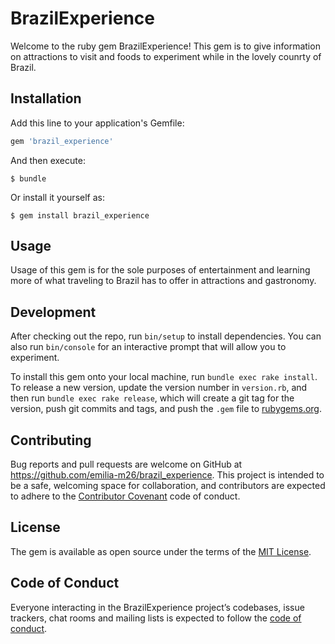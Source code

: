 # BrazilExperience

Welcome to the ruby gem BrazilExperience!  This gem is to give information on attractions to visit
and foods to experiment while in the lovely counrty of Brazil.

## Installation

Add this line to your application's Gemfile:

```ruby
gem 'brazil_experience'
```

And then execute:

    $ bundle

Or install it yourself as:

    $ gem install brazil_experience

## Usage

Usage of this gem is for the sole purposes of entertainment and learning more of what
traveling to Brazil has to offer in attractions and gastronomy.

## Development

After checking out the repo, run `bin/setup` to install dependencies. You can also run `bin/console` for an interactive prompt that will allow you to experiment.

To install this gem onto your local machine, run `bundle exec rake install`. To release a new version, update the version number in `version.rb`, and then run `bundle exec rake release`, which will create a git tag for the version, push git commits and tags, and push the `.gem` file to [rubygems.org](https://rubygems.org).

## Contributing

Bug reports and pull requests are welcome on GitHub at https://github.com/emilia-m26/brazil_experience. This project is intended to be a safe, welcoming space for collaboration, and contributors are expected to adhere to the [Contributor Covenant](http://contributor-covenant.org) code of conduct.

## License

The gem is available as open source under the terms of the [MIT License](https://opensource.org/licenses/MIT).

## Code of Conduct

Everyone interacting in the BrazilExperience project’s codebases, issue trackers, chat rooms and mailing lists is expected to follow the [code of conduct](https://github.com/'peaceful-principle-9663'/brazil_experience/blob/master/CODE_OF_CONDUCT.md).
